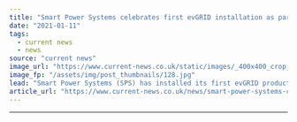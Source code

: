 ```yaml
---
title: "Smart Power Systems celebrates first evGRID installation as part of Newcastle V2G trial"
date: "2021-01-11"
tags: 
  - current news
  - news
source: "current news"
image_url: "https://www.current-news.co.uk/static/images/_400x400_crop_center-center/EV_Charging_3_--_Getty.jpg"
image_fp: "/assets/img/post_thumbnails/128.jpg"
lead: "Smart Power Systems (SPS) has installed its first evGRID product to manage electric vehicle (EV) charging as part of the Smart Hubs vehicle-to-grid (V2G) project at Newcastle University​."
article_url: "https://www.current-news.co.uk/news/smart-power-systems-celebrates-first-evgrid-installation-as-part-of-newcastle-v2g-trial?utm_source=rss-feeds&utm_medium=rss&utm_campaign=rss"
---
```


---
